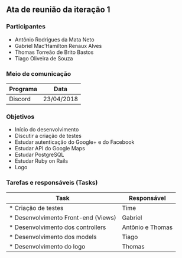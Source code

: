 ## Ata de reunião da iteração 1

### Participantes
* Antônio Rodrigues da Mata Neto
* Gabriel Mac’Hamilton Renaux Alves
* Thomas Torreão de Brito Bastos
* Tiago Oliveira de Souza

### Meio de comunicação
Programa     | Data
------------ | -------------
Discord      | 23/04/2018

### Objetivos
* Início do desenvolvimento
* Discutir a criação de testes
* Estudar autenticação do Google+ e do Facebook
* Estudar API do Google Maps
* Estudar PostgreSQL
* Estudar Ruby on Rails
* Logo

### Tarefas e responsáveis (Tasks)
Task         | Responsável
------------ | ------------- 
* Criação de testes  |  Time
* Desenvolvimento Front-end (Views) | Gabriel
* Desenvolvimento dos controllers | Antônio e Thomas
* Desenvolvimento dos models | Tiago
* Desenvolvimento do logo | Thomas